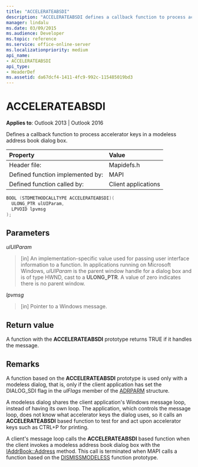 ```yaml
---
title: "ACCELERATEABSDI"
description: "ACCELERATEABSDI defines a callback function to process accelerator keys in a modeless address book dialog box."
manager: lindalu
ms.date: 03/09/2015
ms.audience: Developer
ms.topic: reference
ms.service: office-online-server
ms.localizationpriority: medium
api_name:
- ACCELERATEABSDI
api_type:
- HeaderDef
ms.assetid: da67dcf4-1411-4fc9-992c-115485019bd3
---
```


# ACCELERATEABSDI

**Applies to**: Outlook 2013 | Outlook 2016
  
Defines a callback function to process accelerator keys in a modeless address book dialog box.
  
|Property |Value |
|:-----|:-----|
|Header file:  <br/> |Mapidefs.h  <br/> |
|Defined function implemented by:  <br/> |MAPI  <br/> |
|Defined function called by:  <br/> |Client applications  <br/> |

```cpp
BOOL (STDMETHODCALLTYPE ACCELERATEABSDI)( 
  ULONG_PTR ulUIParam,
  LPVOID lpvmsg
);
```

## Parameters

 _ulUIParam_
  
> [in] An implementation-specific value used for passing user interface information to a function. In applications running on Microsoft Windows, _ulUIParam_ is the parent window handle for a dialog box and is of type HWND, cast to a **ULONG_PTR**. A value of zero indicates there is no parent window.

 _lpvmsg_
  
> [in] Pointer to a Windows message.

## Return value

A function with the **ACCELERATEABSDI** prototype returns TRUE if it handles the message.
  
## Remarks

A function based on the **ACCELERATEABSDI** prototype is used only with a modeless dialog, that is, only if the client application has set the DIALOG_SDI flag in the _ulFlags_ member of the [ADRPARM](adrparm.md) structure.
  
A modeless dialog shares the client application's Windows message loop, instead of having its own loop. The application, which controls the message loop, does not know what accelerator keys the dialog uses, so it calls an **ACCELERATEABSDI** based function to test for and act upon accelerator keys such as CTRL+P for printing.
  
A client's message loop calls the **ACCELERATEABSDI** based function when the client invokes a modeless address book dialog box with the [IAddrBook::Address](iaddrbook-address.md) method. This call is terminated when MAPI calls a function based on the [DISMISSMODELESS](dismissmodeless.md) function prototype.
  